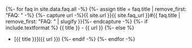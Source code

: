 {%- for faq in site.data.faq.all -%}
  {%- assign title = faq.title | remove_first: "FAQ: " -%}
  {%- capture url -%}{{ site.url }}{{ site.faq_url }}#{{ faq.title | remove_first: "FAQ: " | slugify }}{%- endcapture -%}
  {%- if include.textformat %}
{{ title }} - {{ url }}
  {%- else %}
- [{{ title }}]({{ url }})
  {%- endif -%}
{%- endfor -%}
